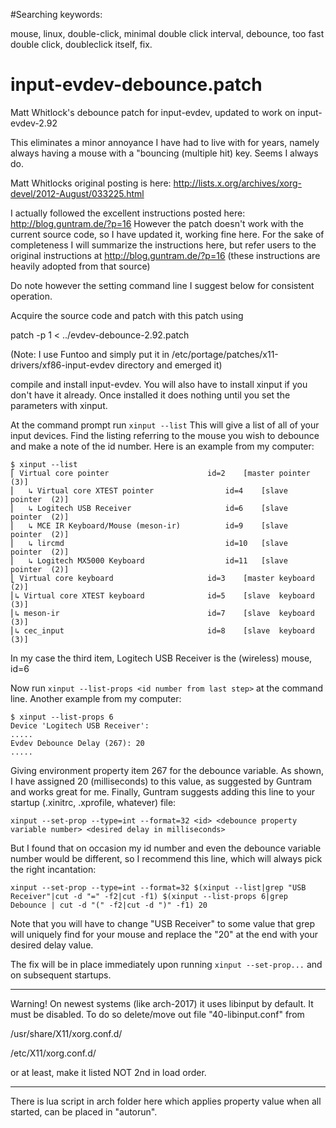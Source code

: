 #Searching keywords:

mouse, linux, double-click, minimal double click interval, debounce, too fast double click, doubleclick itself, fix.

# input-evdev-debounce.patch
Matt Whitlock's debounce patch for input-evdev, updated to work on input-evdev-2.92

This eliminates a minor annoyance I have had to live with for years, namely always having a mouse with a "bouncing (multiple hit) key.  Seems I always do.

Matt Whitlocks original posting is here: http://lists.x.org/archives/xorg-devel/2012-August/033225.html

I actually followed the excellent instructions posted here: http://blog.guntram.de/?p=16
However the patch doesn't work with the current source code, so I have updated it, working fine here.
For the sake of completeness I will summarize the instructions here, but refer users to the original instructions at 
http://blog.guntram.de/?p=16 (these instructions are heavily adopted from that source)

Do note however the setting command line I suggest below for consistent operation.

Acquire the source code and patch with this patch using

  patch -p 1 < ../evdev-debounce-2.92.patch
  
(Note: I use Funtoo and simply put it in /etc/portage/patches/x11-drivers/xf86-input-evdev directory and emerged it)

compile and install input-evdev.  You will also have to install xinput if you don't have it already.
Once installed it does nothing until you set the parameters with xinput.

At the command prompt run ```xinput --list```
This will give a list of all of your input devices.  Find the listing referring to the mouse you wish to debounce
and make a note of the id number.
Here is an example from my computer:

    $ xinput --list
    ⎡ Virtual core pointer                    	id=2	[master pointer  (3)]
    ⎜   ↳ Virtual core XTEST pointer              	id=4	[slave  pointer  (2)]
    ⎜   ↳ Logitech USB Receiver                   	id=6	[slave  pointer  (2)]
    ⎜   ↳ MCE IR Keyboard/Mouse (meson-ir)        	id=9	[slave  pointer  (2)]
    ⎜   ↳ lircmd                                  	id=10	[slave  pointer  (2)]
    ⎜   ↳ Logitech MX5000 Keyboard                	id=11	[slave  pointer  (2)]
    ⎣ Virtual core keyboard                   	id=3	[master keyboard (2)]
    ⎜↳ Virtual core XTEST keyboard             	id=5	[slave  keyboard (3)]
    ⎜↳ meson-ir                                	id=7	[slave  keyboard (3)]
    ⎜↳ cec_input                               	id=8	[slave  keyboard (3)]
        
In my case the third item, Logitech USB Receiver is the (wireless) mouse, id=6

Now run ```xinput --list-props <id number from last step>``` at the command line.  Another example from my computer:

    $ xinput --list-props 6
    Device 'Logitech USB Receiver':
    .....
    Evdev Debounce Delay (267):	20
    .....

Giving environment property item 267 for the debounce variable.  As shown, I have assigned 20 (milliseconds) to this
value, as suggested by Guntram and works great for me.
Finally, Guntram suggests adding this line to your startup (.xinitrc, .xprofile, whatever) file:

    xinput --set-prop --type=int --format=32 <id> <debounce property variable number> <desired delay in milliseconds>

But I found that on occasion my id number and even the debounce variable number would be different, so I recommend
this line, which will always pick the right incantation:

    xinput --set-prop --type=int --format=32 $(xinput --list|grep "USB Receiver"|cut -d "=" -f2|cut -f1) $(xinput --list-props 6|grep Debounce | cut -d "(" -f2|cut -d ")" -f1) 20

Note that you will have to change "USB Receiver" to some value that grep will uniquely find for your mouse and replace the "20" at the end with your desired delay value.

The fix will be in place immediately upon running ```xinput --set-prop...``` and on subsequent startups.

-----------------------------------------------------------------------------------------------------------------
Warning! On newest systems (like arch-2017) it uses libinput by default. It must be disabled. To do so delete/move out file
"40-libinput.conf" from

/usr/share/X11/xorg.conf.d/

/etc/X11/xorg.conf.d/

or at least, make it listed NOT 2nd in load order.

----------------------------------------------------------------
There is lua script in arch folder here which applies property value when all started, can be placed in "autorun".
